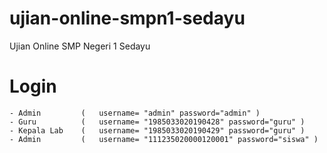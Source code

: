# ujian-online-smpn1-sedayu
Ujian Online SMP  Negeri 1 Sedayu

# Login
    - Admin         (   username= "admin" password="admin" )
    - Guru          (   username= "1985033020190428" password="guru" )
    - Kepala Lab    (   username= "1985033020190429" password="guru" )
    - Admin         (   username= "111235020000120001" password="siswa" )